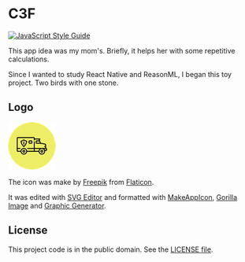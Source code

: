 # C3F

[![JavaScript Style Guide][badge-1-img]][badge-1-link]

This app idea was my mom's. Briefly, it helps her with some repetitive calculations.

Since I wanted to study React Native and ReasonML, I began this toy project. Two birds with one stone.

## Logo

![Made with MakeAppIcon and Flaticon](./static/images/logo-circle-96.png)

The icon was make by [Freepik][1] from [Flaticon][2].

It was edited with [SVG Editor][3] and formatted with [MakeAppIcon][4], [Gorilla Image][5] and [Graphic Generator][6].

## License

This project code is in the public domain. See the [LICENSE file][7].

[badge-1-img]: https://img.shields.io/badge/code_style-standard-brightgreen.svg
[badge-1-link]: https://standardjs.com

[1]: https://www.flaticon.com/authors/freepik
[2]: https://www.flaticon.com/free-icon/automobile_1785810
[3]: https://svg-edit.github.io/svgedit/
[4]: https://makeappicon.com
[5]: https://apetools.webprofusion.com/#/tools/imagegorilla
[6]: https://www.norio.be/graphic-generator
[7]: https://github.com/Nhanderu/c3f/blob/master/LICENSE
